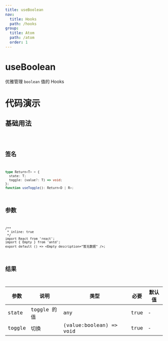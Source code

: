 ```yaml
---
title: useBoolean
nav:
  title: Hooks
  path: /hooks
group:
  title: Atom
  path: /atom
  order: 1
---
```


# useBoolean

优雅管理 `boolean` 值的 Hooks

# 代码演示

## 基础用法

<code src="./example/ExampleBasic.tsx" />

## 签名

```ts
type Return<T> = {
  state: T;
  toggle: (value?: T) => void;
};
function useToggle(): Return<D | R>;
```

## 参数

```tsx
/**
 * inline: true
 */
import React from 'react';
import { Empty } from 'antd';
export default () => <Empty description="暂无数据" />;
```

## 结果

| 参数   | 说明        | 类型                    | 必要 | 默认值 |
| ------ | ----------- | ----------------------- | ---- | ------ |
| state  | toggle 的值 | any                     | true | -      |
| toggle | 切换        | (value:boolean) => void | true | -      |
